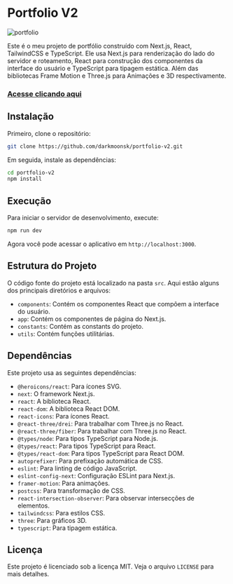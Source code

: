# Portfolio V2

![portfolio](https://github.com/darkmoonsk/portfolio-v2/assets/101902194/a0773ec6-3bcd-427b-948d-ba8dfdeae6a1)

Este é o meu projeto de portfólio construído com Next.js, React, TailwindCSS e TypeScript. Ele usa Next.js para renderização do lado do servidor e roteamento, React para construção dos componentes da interface do usuário e TypeScript para tipagem estática. Além das bibliotecas Frame Motion e Three.js para Animações e 3D respectivamente.

### [Acesse clicando aqui](https://portfolio.brunosouzadev.com/)

## Instalação

Primeiro, clone o repositório:

```bash
git clone https://github.com/darkmoonsk/portfolio-v2.git
```

Em seguida, instale as dependências:

```bash
cd portfolio-v2
npm install
```

## Execução

Para iniciar o servidor de desenvolvimento, execute:

```bash
npm run dev
```

Agora você pode acessar o aplicativo em `http://localhost:3000`.

## Estrutura do Projeto

O código fonte do projeto está localizado na pasta `src`. Aqui estão alguns dos principais diretórios e arquivos:

- `components`: Contém os componentes React que compõem a interface do usuário.
- `app`: Contém os componentes de página do Next.js.
- `constants`: Contém as constants do projeto.
- `utils`: Contém funções utilitárias.

## Dependências

Este projeto usa as seguintes dependências:

- `@heroicons/react`: Para ícones SVG.
- `next`: O framework Next.js.
- `react`: A biblioteca React.
- `react-dom`: A biblioteca React DOM.
- `react-icons`: Para ícones React.
- `@react-three/drei`: Para trabalhar com Three.js no React.
- `@react-three/fiber`: Para trabalhar com Three.js no React.
- `@types/node`: Para tipos TypeScript para Node.js.
- `@types/react`: Para tipos TypeScript para React.
- `@types/react-dom`: Para tipos TypeScript para React DOM.
- `autoprefixer`: Para prefixação automática de CSS.
- `eslint`: Para linting de código JavaScript.
- `eslint-config-next`: Configuração ESLint para Next.js.
- `framer-motion`: Para animações.
- `postcss`: Para transformação de CSS.
- `react-intersection-observer`: Para observar intersecções de elementos.
- `tailwindcss`: Para estilos CSS.
- `three`: Para gráficos 3D.
- `typescript`: Para tipagem estática.

## Licença

Este projeto é licenciado sob a licença MIT. Veja o arquivo `LICENSE` para mais detalhes.
